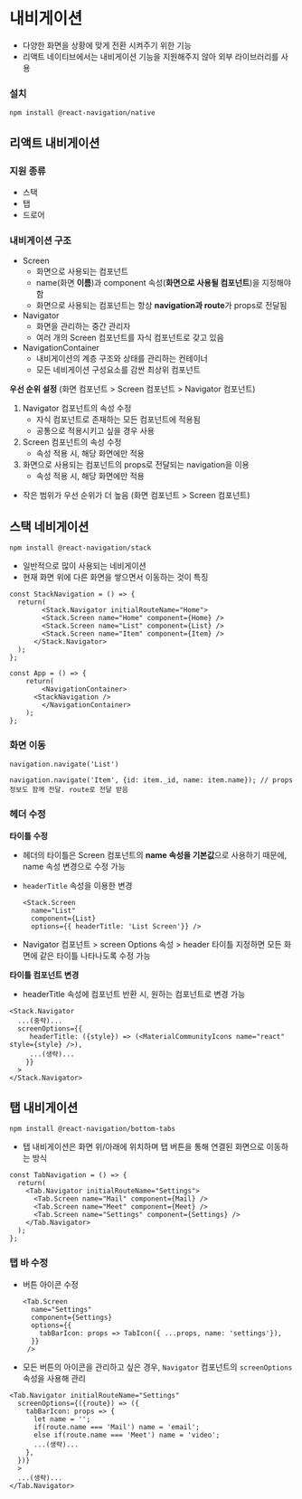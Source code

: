 # 내비게이션
- 다양한 화면을 상황에 맞게 전환 시켜주기 위한 기능
- 리액트 네이티브에서는 내비게이션 기능을 지원해주지 않아 외부 라이브러리를 사용



### 설치

```
npm install @react-navigation/native
```



## 리액트 내비게이션

### 지원 종류

- 스택
- 탭
- 드로어



### 내비게이션 구조

- Screen
  - 화면으로 사용되는 컴포넌트
  - name(화면 **이름**)과 component 속성(**화면으로 사용될 컴포넌트**)을 지정해야 함
  - 화면으로 사용되는 컴포넌트는 항상 **navigation과 route**가 props로 전달됨
- Navigator
  - 화면을 관리하는 중간 관리자
  - 여러 개의 Screen 컴포넌트를 자식 컴포넌트로 갖고 있음
- NavigationContainer
  - 내비게이션의 계층 구조와 상태를 관리하는 컨테이너
  - 모든 네비게이션 구성요소를 감싼 최상위 컴포넌트



**우선 순위 설정** (화면 컴포넌트 > Screen 컴포넌트 > Navigator 컴포넌트)

1. Navigator 컴포넌트의 속성 수정
   - 자식 컴포넌트로 존재하는 모든 컴포넌트에 적용됨
   - 공통으로 적용시키고 싶을 경우 사용
2. Screen 컴포넌트의 속성 수정
   - 속성 적용 시, 해당 화면에만 적용
3. 화면으로 사용되는 컴포넌트의 props로 전달되는 navigation을 이용
   - 속성 적용 시, 해당 화면에만 적용

- 작은 범위가 우선 순위가 더 높음 (화면 컴포넌트 > Screen 컴포넌트)



## 스택 네비게이션

```
npm install @react-navigation/stack
```

- 일반적으로 많이 사용되는 네비게이션
- 현재 화면 위에 다른 화면을 쌓으면서 이동하는 것이 특징



```react
const StackNavigation = () => {
  return(
    	<Stack.Navigator initialRouteName="Home">
      	<Stack.Screen name="Home" component={Home} />
      	<Stack.Screen name="List" component={List} />
       	<Stack.Screen name="Item" component={Item} />
      </Stack.Navigator>
  );
};
```



```react
const App = () => {
	return(
		<NavigationContainer>
      <StackNavigation />
		</NavigationContainer>
	);
};
```



### **화면 이동**

```react
navigation.navigate('List')

navigation.navigate('Item', {id: item._id, name: item.name}); // props 정보도 함께 전달. route로 전달 받음
```



### **헤더 수정**

**타이틀 수정**

- 헤더의 타이틀은 Screen 컴포넌트의 **name 속성을 기본값**으로 사용하기 때문에, name 속성 변경으로 수정 가능

- `headerTitle`  속성을 이용한 변경

  ```react
  <Stack.Screen
  	name="List"
  	component={List}
  	options={{ headerTitle: 'List Screen'}} />
  ```

- Navigator 컴포넌트 > screen Options 속성 > header 타이틀 지정하면 모든 화면에 같은 타이틀 나타나도록 수정 가능



**타이틀 컴포넌트 변경**

- headerTitle 속성에 컴포넌트 반환 시, 원하는 컴포넌트로 변경 가능

```react
<Stack.Navigator
  ...(중략)...
  screenOptions={{
     headerTitle: ({style}) => (<MaterialCommunityIcons name="react" style={style} />),
     ...(생략)... 
  	}}
  >
</Stack.Navigator>
```



## 탭 내비게이션

```
npm install @react-navigation/bottom-tabs
```

- 탭 내비게이션은 화면 위/아래에 위치하며 탭 버튼을 통해 연결된 화면으로 이동하는 방식



```react
const TabNavigation = () => {
  return(
    <Tab.Navigator initialRouteName="Settings">
      <Tab.Screen name="Mail" component={Mail} />
      <Tab.Screen name="Meet" component={Meet} />
      <Tab.Screen name="Settings" component={Settings} />
    </Tab.Navigator>
  );
};
```



### 탭 바 수정

- 버튼 아이콘 수정

  ```react
  <Tab.Screen 
    name="Settings" 
    component={Settings}
    options={{
      tabBarIcon: props => TabIcon({ ...props, name: 'settings'}),
    }}
   />
  ```

- 모든 버튼의 아이콘을 관리하고 싶은 경우, `Navigator` 컴포넌트의 `screenOptions` 속성을 사용해 관리

```react
<Tab.Navigator initialRouteName="Settings"
  screenOptions={({route}) => ({
    tabBarIcon: props => {
      let name = '';
      if(route.name === 'Mail') name = 'email';
      else if(route.name === 'Meet') name = 'video';
      ...(생략)...
    },
  })}
  >
  ...(생략)...
</Tab.Navigator>
```











